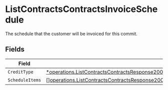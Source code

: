 # ListContractsContractsInvoiceSchedule

The schedule that the customer will be invoiced for this commit.


## Fields

| Field                                                                                                                                                                                                                       | Type                                                                                                                                                                                                                        | Required                                                                                                                                                                                                                    | Description                                                                                                                                                                                                                 |
| --------------------------------------------------------------------------------------------------------------------------------------------------------------------------------------------------------------------------- | --------------------------------------------------------------------------------------------------------------------------------------------------------------------------------------------------------------------------- | --------------------------------------------------------------------------------------------------------------------------------------------------------------------------------------------------------------------------- | --------------------------------------------------------------------------------------------------------------------------------------------------------------------------------------------------------------------------- |
| `CreditType`                                                                                                                                                                                                                | [*operations.ListContractsContractsResponse200ApplicationJSONResponseBodyDataCurrentCommitsCreditType](../../models/operations/listcontractscontractsresponse200applicationjsonresponsebodydatacurrentcommitscredittype.md) | :heavy_minus_sign:                                                                                                                                                                                                          | N/A                                                                                                                                                                                                                         |
| `ScheduleItems`                                                                                                                                                                                                             | [][operations.ListContractsContractsResponse200ApplicationJSONResponseBodyDataScheduleItems](../../models/operations/listcontractscontractsresponse200applicationjsonresponsebodydatascheduleitems.md)                      | :heavy_minus_sign:                                                                                                                                                                                                          | N/A                                                                                                                                                                                                                         |